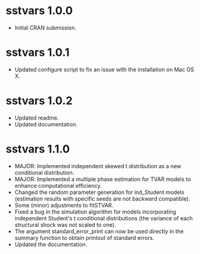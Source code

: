 # sstvars 1.0.0

* Initial CRAN submission.

# sstvars 1.0.1

* Updated configure script to fix an issue with the installation on Mac OS X.

# sstvars 1.0.2

* Updated readme.
* Updated documentation.

# sstvars 1.1.0

* MAJOR: Implemented independent skewed t distribution as a new conditional distribution.
* MAJOR: Implemented a multiple phase estimation for TVAR models to enhance computational efficiency.
* Changed the random parameter generation for ind_Student models (estimation results with specific seeds are not backward compatible).
* Some (minor) adjustments to fitSTVAR.
* Fixed a bug in the simulation algorithm for models incorporating independent Student's t conditional distributions
  (the variance of each structural shock was not scaled to one). 
* The argument standard_error_print can now be used directly in the summary function to obtain printout of standard errors. 
* Updated the documentation. 
